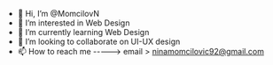 - 👋 Hi, I’m @MomcilovN
- 👀 I’m interested in Web Design
- 🌱 I’m currently learning Web Design
- 💞️ I’m looking to collaborate on UI-UX design
- 📫 How to reach me -----> email > ninamomcilovic92@gmail.com

<!---
MomcilovN/MomcilovN is a ✨ special ✨ repository because its `README.md` (this file) appears on your GitHub profile.
You can click the Preview link to take a look at your changes.
--->
